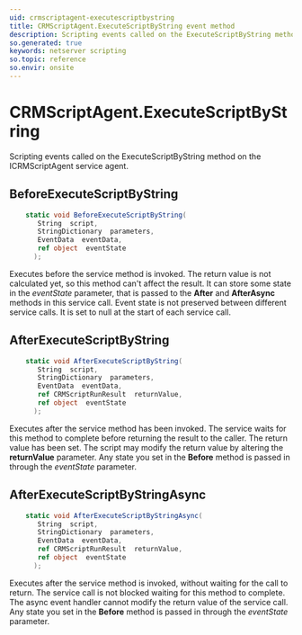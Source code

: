 ```yaml
---
uid: crmscriptagent-executescriptbystring
title: CRMScriptAgent.ExecuteScriptByString event method
description: Scripting events called on the ExecuteScriptByString method on the CRMScriptAgent service agent.
so.generated: true
keywords: netserver scripting
so.topic: reference
so.envir: onsite
---
```

# CRMScriptAgent.ExecuteScriptByString

Scripting events called on the <see cref='M:ICRMScriptAgent.ExecuteScriptByString'>ExecuteScriptByString</see> method on the <see cref='ICRMScriptAgent'>ICRMScriptAgent</see>  service agent.

## BeforeExecuteScriptByString
```cs
    static void BeforeExecuteScriptByString(
       String  script,
       StringDictionary  parameters,
       EventData  eventData,
       ref object  eventState
      );
```
Executes before the service method is invoked.
The return value is not calculated yet, so this method can't affect the result.
It can store some state in the *eventState* parameter, that is passed to the **After** and **AfterAsync** methods in this service call.
Event state is not preserved between different service calls. It is set to null at the start of each service call.
## AfterExecuteScriptByString
```cs
    static void AfterExecuteScriptByString(
       String  script,
       StringDictionary  parameters,
       EventData  eventData,
       ref CRMScriptRunResult  returnValue,
       ref object  eventState
      );
```
Executes after the service method has been invoked. The service waits for this method to complete before returning the result to the caller.
The return value has been set. The script may modify the return value by altering the **returnValue** parameter.
Any state you set in the **Before** method is passed in through the *eventState* parameter.
## AfterExecuteScriptByStringAsync
```cs
    static void AfterExecuteScriptByStringAsync(
       String  script,
       StringDictionary  parameters,
       EventData  eventData,
       ref CRMScriptRunResult  returnValue,
       ref object  eventState
      );
```
Executes after the service method is invoked, without waiting for the call to return.
The service call is not blocked waiting for this method to complete.
The async event handler cannot modify the return value of the service call.
Any state you set in the **Before** method is passed in through the *eventState* parameter.

